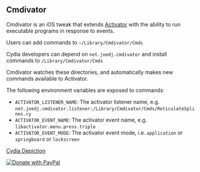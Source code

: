 Cmdivator
---------

Cmdivator is an iOS tweak that extends [Activator](http://rpetrich.net/cydia/activator/) with the ability to run executable programs in response to events.

Users can add commands to `~/Library/Cmdivator/Cmds`

Cydia developers can depend on `net.joedj.cmdivator` and install commands to `/Library/Cmdivator/Cmds`

Cmdivator watches these directories, and automatically makes new commands available to Activator.

The following environment variables are exposed to commands:

* `ACTIVATOR_LISTENER_NAME`: The activator listener name, e.g. `net.joedj.cmdivator.listener:/Library/Cmdivator/Cmds/ReticulateSplines.cy`
* `ACTIVATOR_EVENT_NAME`: The activator event name, e.g. `libactivator.menu.press.triple`
* `ACTIVATOR_EVENT_MODE`: The activator event mode, i.e. `application` or `springboard` or `lockscreen`

[Cydia Depiction](http://moreinfo.thebigboss.org/moreinfo/depiction.php?file=cmdivatorDp)

<a href="https://www.paypal.com/cgi-bin/webscr?cmd=_donations&business=U7EU2XR2U2JMQ&lc=US&item_name=joedj&item_number=cmdivator&currency_code=USD&bn=PP%2dDonationsBF%3abtn_donate_SM%2egif%3aNonHosted">
  <img src="https://www.paypalobjects.com/en_US/i/btn/btn_donate_SM.gif" alt="Donate with PayPal">
</a>
